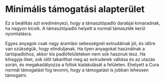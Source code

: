 # Minimális támogatási alapterület

Ez a beállítás azt eredményezi, hogy a támasztópadló darabjai kimaradnak, ha nagyon kicsik. A támasztópadló helyett a normál támaszték kerül nyomtatásra.

Egyes anyagok csak nagy áramlási sebességnél extrudálnak jól, és időre van szükségük, hogy elinduljanak. Ha ilyen anyagokat használnak a tartópadlóhoz, akkor kis padlófelületeken nem sok hasznuk lesz. Ha kihagyja őket, sok időt takaríthat meg az extruderek váltása és az utazás során, és megakadályozza a foltok kialakulását a felületen. Ehelyett a Cura normál támogatást fog levonni, hogy a támogatást is jobban lehessen támogatni.
